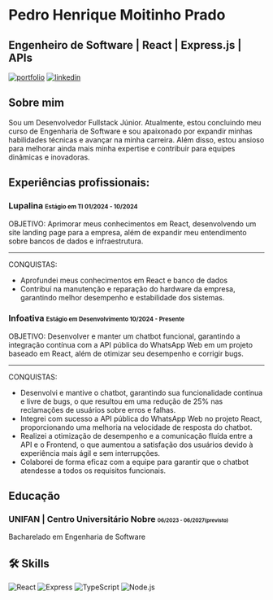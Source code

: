 
# Pedro Henrique Moitinho Prado

## Engenheiro de Software | React | Express.js | APIs
[![portfolio](https://img.shields.io/badge/my_portfolio-000?style=for-the-badge&logo=ko-fi&logoColor=white)](https://portfolio-git-main-pedromoitinhos-projects.vercel.app/) [![linkedin](https://img.shields.io/badge/linkedin-0A66C2?style=for-the-badge&logo=linkedin&logoColor=white)](https://www.linkedin.com/in/pedrohmoitinho/)

## Sobre mim
Sou um Desenvolvedor Fullstack Júnior. Atualmente, estou concluindo meu curso de Engenharia de
Software e sou apaixonado por expandir minhas habilidades técnicas e avançar na minha carreira.
Além disso, estou ansioso para melhorar ainda mais minha expertise e contribuir para equipes
dinâmicas e inovadoras.

## Experiências profissionais:

<h3>Lupalina <span style="font-size:0.7em">Estágio em TI 01/2024 - 10/2024</span></h3>
OBJETIVO: Aprimorar meus conhecimentos em React, desenvolvendo um site landing page
para a empresa, além de expandir meu entendimento sobre bancos de dados e infraestrutura.
<hr>
CONQUISTAS: 
<ul>
<li>
Aprofundei meus conhecimentos em React e banco de dados
</li>
<li>
Contribuí na manutenção e reparação do hardware da empresa, garantindo melhor
desempenho e estabilidade dos sistemas.
</li>
</ul>

<h3>Infoativa <span style="font-size:0.7em">Estágio em Desenvolvimento 10/2024 - Presente</span></h3>
OBJETIVO: Desenvolver e manter um chatbot funcional, garantindo a integração contínua com
a API pública do WhatsApp Web em um projeto baseado em React, além de otimizar seu
desempenho e corrigir bugs.
<hr>
CONQUISTAS: 
<ul>
<li>
Desenvolvi e mantive o chatbot, garantindo sua funcionalidade contínua e
livre de bugs, o que resultou em uma redução de 25% nas reclamações de usuários sobre
erros e falhas.
</li>
<li>
Integrei com sucesso a API pública do WhatsApp Web no projeto React, proporcionando
uma melhoria na velocidade de resposta do chatbot.
</li>
<li>
Realizei a otimização de desempenho e a comunicação fluída entre a API e o Frontend, o
que aumentou a satisfação dos usuários devido à experiência mais ágil e sem interrupções.
</li>
<li>
Colaborei de forma eficaz com a equipe para garantir que o chatbot atendesse a todos os
requisitos funcionais.
</li>
</ul>

## Educação
<h3>UNIFAN | Centro Universitário Nobre <span style="font-size:0.6em">06/2023 - 06/2027(previsto)</span></h3>
Bacharelado em Engenharia de Software

## 🛠 Skills
![React](https://img.shields.io/badge/React-61DAFB?style=flat-square&logo=react&logoColor=white)
![Express](https://img.shields.io/badge/Express-000000?style=flat-square&logo=express&logoColor=white)
![TypeScript](https://img.shields.io/badge/TypeScript-3178C6?style=flat-square&logo=typescript&logoColor=white)
![Node.js](https://img.shields.io/badge/Node.js-339933?style=flat-square&logo=node.js&logoColor=white)



